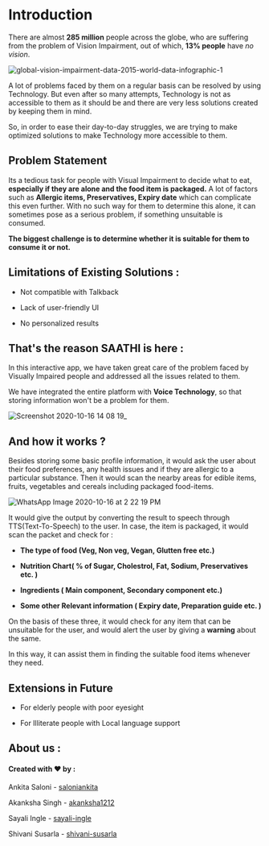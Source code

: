 # Introduction

There are almost **285 million** people across the globe, who are suffering from the problem of Vision Impairment, out of which, **13% people** have *no vision*. 

![global-vision-impairment-data-2015-world-data-infographic-1](https://user-images.githubusercontent.com/56873389/96234542-33f41c80-0fb7-11eb-890d-c86097c38ab4.jpg)

A lot of problems faced by them on a regular basis can be resolved by using Technology. But even after so many attempts, Technology is not as accessible to them as it should be and there are very less solutions created by keeping them in mind. 

So, in order to ease their day-to-day struggles, we are trying to make optimized solutions to make Technology more accessible to them.

## Problem Statement

Its a tedious task for people with Visual Impairment to decide what to eat, **especially if they are alone and the food item is packaged.**
A lot of factors such as **Allergic items, Preservatives, Expiry date** which can complicate this even further. With no such way for them to determine this alone, it can sometimes pose as a serious problem, if something unsuitable is consumed.

**The biggest challenge is to determine whether it is suitable for them to consume it or not.**

## Limitations of Existing Solutions :

+ Not compatible with Talkback

+ Lack of user-friendly UI

+ No personalized results

## That's the reason SAATHI is here :

In this interactive app, we have taken great care of the problem faced by Visually Impaired people and addressed all the issues related to them. 

We have integrated the entire platform with **Voice Technology**, so that storing information won't be a problem for them.


![Screenshot 2020-10-16 14 08 19_](https://user-images.githubusercontent.com/56873389/96236161-4cfdcd00-0fb9-11eb-9091-997857d4abac.png)

## And how it works ?

Besides storing some basic profile information, it would ask the user about their food preferences, any health issues and if they are allergic to a particular substance.
Then it would scan the nearby areas for edible items, fruits, vegetables and cereals including packaged food-items. 

![WhatsApp Image 2020-10-16 at 2 22 19 PM](https://user-images.githubusercontent.com/56873389/96239570-833d4b80-0fbd-11eb-904a-0987b3c87fa3.jpeg)


It would give the output by converting the result to speech through TTS(Text-To-Speech) to the user. 
In case, the item is packaged, it would scan the packet and check for :

+ **The type of food (Veg, Non veg, Vegan, Glutten free etc.)**

+ **Nutrition Chart( % of Sugar, Cholestrol, Fat, Sodium, Preservatives etc. )**

+ **Ingredients ( Main component, Secondary component etc.)**

+ **Some other Relevant information ( Expiry date, Preparation guide etc. )**

On the basis of these three, it would check for any item that can be unsuitable for the user, and would alert the user by giving a **warning** about the same.

In this way, it can assist them in finding the suitable food items whenever they need.

## Extensions in Future

+  For elderly people with poor eyesight

+  For Illiterate people with Local language support


## About us :


<h4> Created with ❤️ by :</h4>

Ankita Saloni    -   [saloniankita](https://www.linkedin.com/in/saloniankita/)

Akanksha Singh   -  [akanksha1212](https://www.linkedin.com/in/akanksha1212/)

Sayali Ingle     -   [sayali-ingle](https://www.linkedin.com/in/sayali-ingle-3194251b8/)

Shivani Susarla  -   [shivani-susarla](https://www.linkedin.com/in/shivani-susarla-240744186/)

